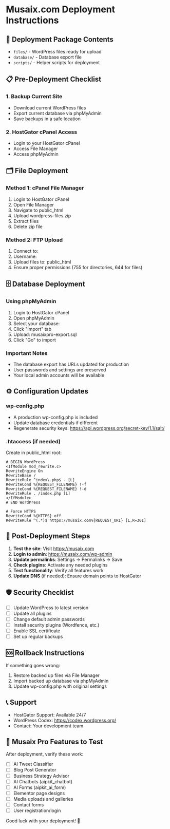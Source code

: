 # Musaix.com Deployment Instructions

## 🚀 Deployment Package Contents

- `files/` - WordPress files ready for upload
- `database/` - Database export file
- `scripts/` - Helper scripts for deployment

## 📋 Pre-Deployment Checklist

### 1. Backup Current Site
- Download current WordPress files
- Export current database via phpMyAdmin
- Save backups in a safe location

### 2. HostGator cPanel Access
- Login to your HostGator cPanel
- Access File Manager
- Access phpMyAdmin

## 🗂️ File Deployment

### Method 1: cPanel File Manager
1. Login to HostGator cPanel
2. Open File Manager
3. Navigate to public_html
4. Upload wordpress-files.zip
5. Extract files
6. Delete zip file

### Method 2: FTP Upload
1. Connect to: 
2. Username: 
3. Upload files to: public_html
4. Ensure proper permissions (755 for directories, 644 for files)

## 🗄️ Database Deployment

### Using phpMyAdmin
1. Login to HostGator cPanel
2. Open phpMyAdmin
3. Select your database: 
4. Click "Import" tab
5. Upload: musaixpro-export.sql
6. Click "Go" to import

### Important Notes
- The database export has URLs updated for production
- User passwords and settings are preserved
- Your local admin accounts will be available

## ⚙️ Configuration Updates

### wp-config.php
- A production wp-config.php is included
- Update database credentials if different
- Regenerate security keys: https://api.wordpress.org/secret-key/1.1/salt/

### .htaccess (if needed)
Create in public_html root:
```
# BEGIN WordPress
<IfModule mod_rewrite.c>
RewriteEngine On
RewriteBase /
RewriteRule ^index\.php$ - [L]
RewriteCond %{REQUEST_FILENAME} !-f
RewriteCond %{REQUEST_FILENAME} !-d
RewriteRule . /index.php [L]
</IfModule>
# END WordPress

# Force HTTPS
RewriteCond %{HTTPS} off
RewriteRule ^(.*)$ https://musaix.com%{REQUEST_URI} [L,R=301]
```

## 🔧 Post-Deployment Steps

1. **Test the site**: Visit https://musaix.com
2. **Login to admin**: https://musaix.com/wp-admin
3. **Update permalinks**: Settings → Permalinks → Save
4. **Check plugins**: Activate any needed plugins
5. **Test functionality**: Verify all features work
6. **Update DNS** (if needed): Ensure domain points to HostGator

## 🛡️ Security Checklist

- [ ] Update WordPress to latest version
- [ ] Update all plugins
- [ ] Change default admin passwords
- [ ] Install security plugins (Wordfence, etc.)
- [ ] Enable SSL certificate
- [ ] Set up regular backups

## 🆘 Rollback Instructions

If something goes wrong:
1. Restore backed up files via File Manager
2. Import backed up database via phpMyAdmin
3. Update wp-config.php with original settings

## 📞 Support

- HostGator Support: Available 24/7
- WordPress Codex: https://codex.wordpress.org/
- Contact: Your development team

## 🎵 Musaix Pro Features to Test

After deployment, verify these work:
- [ ] AI Tweet Classifier
- [ ] Blog Post Generator  
- [ ] Business Strategy Advisor
- [ ] AI Chatbots (aipkit_chatbot)
- [ ] AI Forms (aipkit_ai_form)
- [ ] Elementor page designs
- [ ] Media uploads and galleries
- [ ] Contact forms
- [ ] User registration/login

Good luck with your deployment! 🚀
